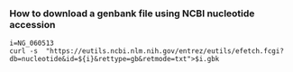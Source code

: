 ### How to download a genbank file using NCBI nucleotide accession
```
i=NG_060513
curl -s  "https://eutils.ncbi.nlm.nih.gov/entrez/eutils/efetch.fcgi?db=nucleotide&id=${i}&rettype=gb&retmode=txt">$i.gbk
```


```
